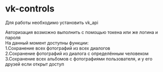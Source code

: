 # vk-controls
Для работы необходимо установить vk_api  

Авторизация возможно выполнить с помощью токена или же логина и пароля  
 На данный момент доступны функции:  
 1.Сохранение всех фотографий из всех диалогов  
 2.Сохранение фотографий из диалога с определённым человеком  
 3.Сохранение всех альбомов с фотографиями пользователя, и у его друзей если открыт доступ
